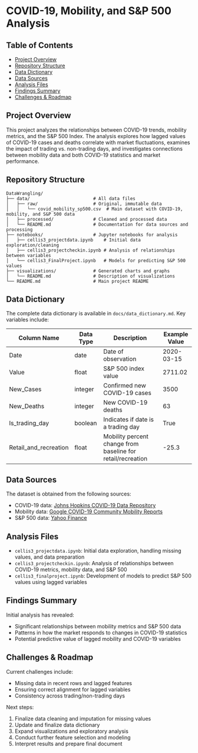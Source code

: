 # COVID-19, Mobility, and S&P 500 Analysis

## Table of Contents
- [Project Overview](#project-overview)
- [Repository Structure](#repository-structure)
- [Data Dictionary](#data-dictionary)
- [Data Sources](#data-sources)
- [Analysis Files](#analysis-files)
- [Findings Summary](#findings-summary)
- [Challenges & Roadmap](#challenges--roadmap)

## Project Overview
This project analyzes the relationships between COVID-19 trends, mobility metrics, and the S&P 500 Index. The analysis explores how lagged values of COVID-19 cases and deaths correlate with market fluctuations, examines the impact of trading vs. non-trading days, and investigates connections between mobility data and both COVID-19 statistics and market performance.

## Repository Structure
```
DataWrangling/
├── data/                        # All data files
│   ├── raw/                     # Original, immutable data
│   │   └── covid_mobility_sp500.csv  # Main dataset with COVID-19, mobility, and S&P 500 data
│   ├── processed/               # Cleaned and processed data
│   └── README.md                # Documentation for data sources and processing
├── notebooks/                   # Jupyter notebooks for analysis
│   ├── cellis3_projectdata.ipynb    # Initial data exploration/cleaning
│   ├── cellis3_projectcheckin.ipynb # Analysis of relationships between variables
│   └── cellis3_FinalProject.ipynb   # Models for predicting S&P 500 values
├── visualizations/              # Generated charts and graphs
│   └── README.md                # Description of visualizations                
└── README.md                    # Main project README
```

## Data Dictionary
The complete data dictionary is available in `docs/data_dictionary.md`. Key variables include:

| Column Name | Data Type | Description | Example Value |
|-------------|-----------|-------------|--------------|
| Date | date | Date of observation | 2020-03-15 |
| Value | float | S&P 500 index value | 2711.02 |
| New_Cases | integer | Confirmed new COVID-19 cases | 3500 |
| New_Deaths | integer | New COVID-19 deaths | 63 |
| Is_trading_day | boolean | Indicates if date is a trading day | True |
| Retail_and_recreation | float | Mobility percent change from baseline for retail/recreation | -25.3 |

## Data Sources
The dataset is obtained from the following sources:
- COVID-19 data: [Johns Hopkins COVID-19 Data Repository](https://github.com/CSSEGISandData/COVID-19)
- Mobility data: [Google COVID-19 Community Mobility Reports](https://www.google.com/covid19/mobility/)
- S&P 500 data: [Yahoo Finance](https://finance.yahoo.com/quote/%5EGSPC/history/)

## Analysis Files
- `cellis3_projectdata.ipynb`: Initial data exploration, handling missing values, and data preparation
- `cellis3_projectcheckin.ipynb`: Analysis of relationships between COVID-19 metrics, mobility data, and S&P 500
- `cellis3_finalproject.ipynb`: Development of models to predict S&P 500 values using lagged variables

## Findings Summary
Initial analysis has revealed:
- Significant relationships between mobility metrics and S&P 500 data
- Patterns in how the market responds to changes in COVID-19 statistics
- Potential predictive value of lagged mobility and COVID-19 variables

## Challenges & Roadmap
Current challenges include:
- Missing data in recent rows and lagged features
- Ensuring correct alignment for lagged variables
- Consistency across trading/non-trading days

Next steps:
1. Finalize data cleaning and imputation for missing values
2. Update and finalize data dictionary
3. Expand visualizations and exploratory analysis
4. Conduct further feature selection and modeling
5. Interpret results and prepare final document
